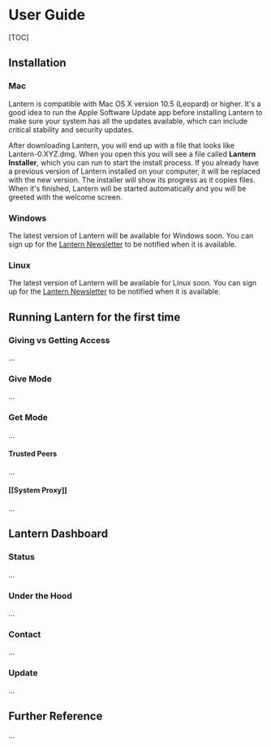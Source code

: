 # User Guide

[TOC]

## Installation

### Mac

Lantern is compatible with Mac OS X version 10.5 (Leopard) or higher. It's a good idea to run the Apple Software Update app before installing Lantern to make sure your system has all the updates available, which can include critical stability and security updates.

After downloading Lantern, you will end up with a file that looks like Lantern-0.XYZ.dmg. When you open this you will see a file called **Lantern Installer**, which you can run to start the install process. If you already have a previous version of Lantern installed on your computer, it will be replaced with the new version. The installer will show its progress as it copies files. When it's finished, Lantern will be started automatically and you will be greeted with the welcome screen.


### Windows

The latest version of Lantern will be available for Windows soon. You can sign up for the [Lantern Newsletter](http://getlantern.us2.list-manage.com/subscribe?u=0ac18298d5d0330dcda8f48aa&id=22c546d075) to be notified when it is available.


### Linux

The latest version of Lantern will be available for Linux soon. You can sign up for the [Lantern Newsletter](http://getlantern.us2.list-manage.com/subscribe?u=0ac18298d5d0330dcda8f48aa&id=22c546d075) to be notified when it is available.


## Running Lantern for the first time

### Giving vs Getting Access

...

### Give Mode

...

### Get Mode

...

#### Trusted Peers

...

#### [[System Proxy]]

...


## Lantern Dashboard

### Status

...

### Under the Hood

...

### Contact

...

### Update

...


## Further Reference

...